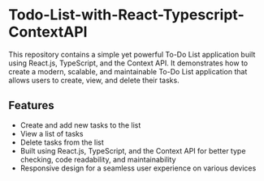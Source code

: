 # Todo-List-with-React-Typescript-ContextAPI

This repository contains a simple yet powerful To-Do List application built using React.js, TypeScript, and the Context API. It demonstrates how to create a modern, scalable, and maintainable To-Do List application that allows users to create, view, and delete their tasks.

## Features

- Create and add new tasks to the list
- View a list of tasks
- Delete tasks from the list
- Built using React.js, TypeScript, and the Context API for better type checking, code readability, and maintainability
- Responsive design for a seamless user experience on various devices

